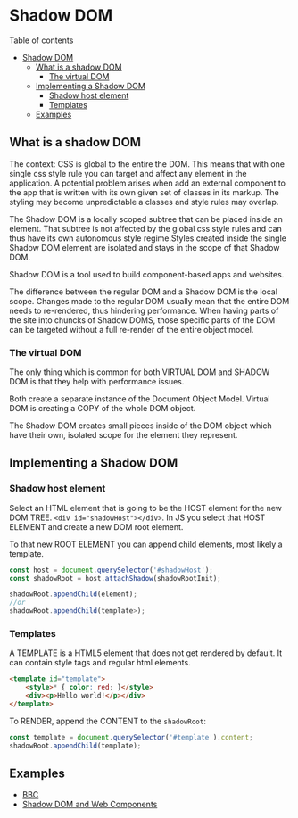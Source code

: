 # Shadow DOM
Table of contents
- [Shadow DOM](#shadow-dom)
	- [What is a shadow DOM](#what-is-a-shadow-dom)
		- [The virtual DOM](#the-virtual-dom)
	- [Implementing a Shadow DOM](#implementing-a-shadow-dom)
		- [Shadow host element](#shadow-host-element)
		- [Templates](#templates)
	- [Examples](#examples)

## What is a shadow DOM
The context: CSS is global to the entire the DOM. This means that with one single css style rule you can target and affect any element in the application. 
A potential problem arises when add an external component to the app that is written with its own given set of classes in its markup. The styling may become unpredictable a classes and style rules may overlap.

The Shadow DOM is a locally scoped subtree that can be placed inside an element. That subtree is not affected by the global css style rules and can thus have its own autonomous style regime.Styles created inside the single Shadow DOM element are isolated and stays in the scope of that Shadow DOM. 

Shadow DOM is a tool used to build component-based apps and websites.

The difference between the regular DOM and a Shadow DOM is the local scope. Changes made to the regular DOM usually mean that the entire DOM needs to re-rendered, thus hindering performance. When having parts of the site into  chuncks of Shadow DOMS, those specific parts of the DOM can be targeted without a full re-render of the entire object model.

### The virtual DOM
The only thing which is common for both VIRTUAL DOM and SHADOW DOM is that they help with performance issues. 

Both create a separate instance of the Document Object Model. Virtual DOM is creating a COPY of the whole DOM object. 

The Shadow DOM creates small pieces inside of the DOM object which have their own, isolated scope for the element they represent.

## Implementing a Shadow DOM
### Shadow host element
Select an HTML element that is going to be the HOST element for the new DOM TREE.
`<div id="shadowHost"></div>`. In JS you select that HOST ELEMENT and create a new DOM root element.

To that new ROOT ELEMENT you can append child elements, most likely a template.
```javascript
const host = document.querySelector('#shadowHost');
const shadowRoot = host.attachShadow(shadowRootInit);

shadowRoot.appendChild(element);
//or
shadowRoot.appendChild(template>);
```
### Templates
A TEMPLATE is a HTML5 element that does not get rendered by default. It can contain style tags and regular html elements.
```HTML
<template id="template">
	<style>* { color: red; }</style>
	<div><p>Hello world!</p></div>
</template>
```
To RENDER, append the CONTENT to the `shadowRoot`:
```Javascript
const template = document.querySelector('#template').content;
shadowRoot.appendChild(template);
```
## Examples 
- [BBC](https://medium.com/bbc-design-engineering/goodbye-iframes-6c84a651e137)
- [Shadow DOM and Web Components](https://www.youtube.com/watch?v=pQOuHNm5seY)